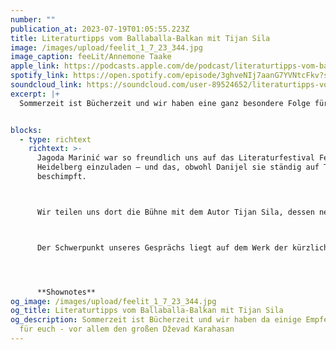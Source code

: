 ```yaml
---
number: ""
publication_at: 2023-07-19T01:05:55.223Z
title: Literaturtipps vom Ballaballa-Balkan mit Tijan Sila
image: /images/upload/feelit_1_7_23_344.jpg
image_caption: feeLit/Annemone Taake
apple_link: https://podcasts.apple.com/de/podcast/literaturtipps-vom-ballaballa-balkan-mit-tijan-sila/id1170436903?i=1000621582103
spotify_link: https://open.spotify.com/episode/3ghveNIj7aanG7YVNtcFkv?si=c3e123e1a4384f95
soundcloud_link: https://soundcloud.com/user-89524652/literaturtipps-vom-ballaballa-balkan-mit-tijan-sila?si=084fb9592db8408797075485bb3a56e3&utm_source=clipboard&utm_medium=text&utm_campaign=social_sharing
excerpt: |+
  Sommerzeit ist Bücherzeit und wir haben eine ganz besondere Folge für euch. 


blocks:
  - type: richtext
    richtext: >-
      Jagoda Marinić war so freundlich uns auf das Literaturfestival Feelit in
      Heidelberg einzuladen – und das, obwohl Danijel sie ständig auf Twitter
      beschimpft. 



      Wir teilen uns dort die Bühne mit dem Autor Tijan Sila, dessen neues Buch „Radio Sarajevo“ am 21. August erscheint. 



      Der Schwerpunkt unseres Gesprächs liegt auf dem Werk der kürzlich verstorbenen Dževad Karahasan, den man mit gutem Recht als Chronisten der Belagerung Sarajevos bezeichnen kann und zu dem Tijan eine ganz besondere Anekdote zu erzählen hat. Wir stellen zudem noch einige weitere Werke von Autorinnen und Autoren aus der Region vor, die ihr in den Shownotes verlinkt findet. In diesem Sinne, genießt den Sommer und lest rein. 




      **Shownotes**
og_image: /images/upload/feelit_1_7_23_344.jpg
og_title: Literaturtipps vom Ballaballa-Balkan mit Tijan Sila
og_description: Sommerzeit ist Bücherzeit und wir haben da einige Empfehlungen
  für euch - vor allem den großen Dževad Karahasan
---
```

